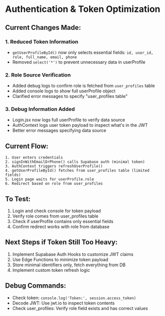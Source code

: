 # Authentication & Token Optimization

## Current Changes Made:

### 1. Reduced Token Information
- `getUserProfileById()` now only selects essential fields: `id, user_id, role, full_name, email, phone`
- Removed `select('*')` to prevent unnecessary data in userProfile

### 2. Role Source Verification
- Added debug logs to confirm role is fetched from `user_profiles` table
- Added console logs to show full userProfile object
- Clarified error messages to specify "user_profiles table"

### 3. Debug Information Added
- Login.jsx now logs full userProfile to verify data source
- AuthContext logs user token payload to inspect what's in the JWT
- Better error messages specifying data source

## Current Flow:
```
1. User enters credentials
2. signInWithEmailOrPhone() calls Supabase auth (minimal token)
3. AuthContext triggers refreshUserProfile()
4. getUserProfileById() fetches from user_profiles table (limited fields)
5. Login page waits for userProfile.role
6. Redirect based on role from user_profiles
```

## To Test:
1. Login and check console for token payload
2. Verify role comes from user_profiles table
3. Check if userProfile contains only essential fields
4. Confirm redirect works with role from database

## Next Steps if Token Still Too Heavy:
1. Implement Supabase Auth Hooks to customize JWT claims
2. Use Edge Functions to minimize token payload
3. Store minimal identifiers only, fetch everything from DB
4. Implement custom token refresh logic

## Debug Commands:
- Check token: `console.log('Token:', session.access_token)`
- Decode JWT: Use jwt.io to inspect token contents
- Check user_profiles: Verify role field exists and has correct values

